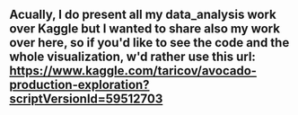 ## Acually, I do present all my data_analysis work over Kaggle but I wanted to share also my work over here, so if you'd like to see the code and the whole visualization, w'd rather use this url: https://www.kaggle.com/taricov/avocado-production-exploration?scriptVersionId=59512703
